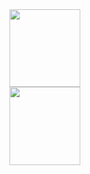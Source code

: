 <a href="https://markmelnic.com">
  <img width="50%" height="137.3px" src="https://github-readme-stats.vercel.app/api?username=markmelnic&hide_title=true&hide_border=true&show_icons=true&include_all_commits=true&count_private=true&line_height=21&theme=highcontrast" />
  <img width="50%" height="137.3px" src="https://github-readme-stats.vercel.app/api/top-langs/?username=markmelnic&hide=html&hide_title=true&hide_border=true&layout=compact&langs_count=7&exclude_repo=comp426&theme=highcontrast" />
</a>
